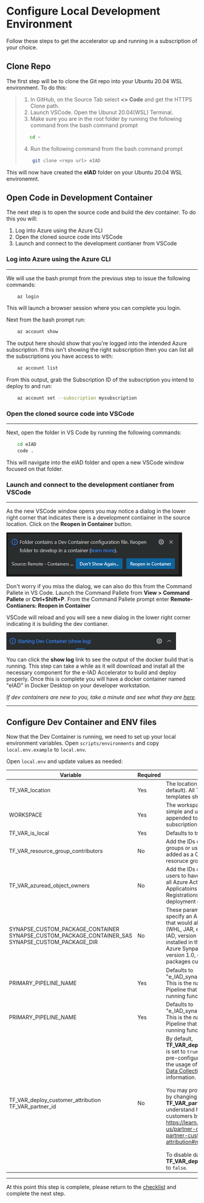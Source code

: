 # Configure Local Development Environment

Follow these steps to get the accelerator up and running in a subscription of your choice.

## Clone Repo

The first step will be to clone the Git repo into your Ubuntu 20.04 WSL environment. To do this:

>1. In GitHub, on the Source Tab select **<> Code** and get the HTTPS Clone path.
>2. Launch VSCode. Open the Ubunut 20.04(WSL) Terminal.
>3. Make sure you are in the root folder by running the following command from the bash command prompt
>
>   ``` bash
>      cd ~
>   ```
>
>4. Run the following command from the bash command prompt
>
>   ``` bash
>       git clone <repo url> eIAD
>   ```
>

This will now have created the **eIAD** folder on your Ubuntu 20.04 WSL environemnt.

## Open Code in Development Container

The next step is to open the source code and build the dev container. To do this you will:

1. Log into Azure using the Azure CLI
2. Open the cloned source code into VSCode
3. Launch and connect to the development contianer from VSCode

### Log into Azure using the Azure CLI

---

We will use the bash prompt from the previous step to issue the following commands:

``` bash
    az login
```

This will launch a browser session where you can complete you login.

Next from the bash prompt run:

``` bash
    az account show
```

The output here should show that you're logged into the intended Azure subscription.  If this isn't showing the right subscription then you can list all the subscriptions you have access to with:

``` bash
    az account list
```

From this output, grab the Subscription ID of the subscription you intend to deploy to and run:

``` bash
    az account set --subscription mysubscription
```

### Open the cloned source code into VSCode

---

Next, open the folder in VS Code by running the following commands:

``` bash
    cd eIAD
    code .
```

This will navigate into the eIAD folder and open a new VSCode window focused on that folder.

### Launch and connect to the development contianer from VSCode

---

As the new VSCode window opens you may notice a dialog in the lower right corner that indicates there is a development contiainer in the source location. Click on the **Reopen in Container** button.

![image](images%2Fvscode_reopen_in_container.png)

Don't worry if you miss the dialog, we can also do this from the Command Pallete in VS Code. Launch the Command Pallete from **View > Command Pallete** or **Ctrl+Shift+P**. From the Command Pallete prompt enter **Remote-Contianers: Reopen in Container**

VSCode will reload and you will see a new dialog in the lower right corner indicating it is building the dev contianer.

![image](images%2Fvscode_starting_dev_container.png)

You can click the **show log** link to see the output of the docker build that is running. This step can take a while as it will download and install all the necessary component for the e-IAD Accelerator to build and deploy properly. Once this is complete you will have a docker container named "eIAD" in Docker Desktop on your developer workstation.

*If dev containers are new to you, take a minute and see what they are [here](https://code.visualstudio.com/docs/remote/containers).*

---

## Configure Dev Container and ENV files

Now that the Dev Container is running, we need to set up your local environment variables. Open `scripts/environments` and copy `local.env.example` to `local.env`.

Open `local.env` and update values as needed:

Variable | Required | Description
--- | --- | ---
TF_VAR_location | Yes | The location (West Europe is the default). All Terraform and ARM templates should use this value.
WORKSPACE | Yes  | The workspace name (use something simple and unique to you). This will appended to eaid-????? in your subscription.
TF_VAR_is_local | Yes  | Defaults to true, **DO NOT** change this.
TF_VAR_resource_group_contributors | No  | Add the IDs of Active Directory security groups or users here to have them added as a Contributor to the created resoruce group and Azure services.
TF_VAR_azuread_object_owners | No | Add the IDs of Azure Active Directory users to have them added as Owner on all Azure Active Directory Enterprise Applicatoins and Application Registrations created by the deployment of e-IAD, version 1.0.
SYNAPSE_CUSTOM_PACKAGE_CONTAINER<br>SYNAPSE_CUSTOM_PACKAGE_CONTAINER_SAS<br>SYNAPSE_CUSTOM_PACKAGE_DIR | No | These parameters can be used to specify an Azure Storage Account URL that would allow custom packages (WHL, JAR, etc.) to be loaded into e-IAD, version 1.0, and automatically installed in the Apache Spark pool for Azure Synpase Analytics. e-IAD, version 1.0, does not use any custom packages currently.
PRIMARY_PIPELINE_NAME | Yes | Defaults to "e_IAD_synapse_pipe_main_data_load". This is the name of the Azure Syanpse Pipeline that will be started when running functional tests.
PRIMARY_PIPELINE_NAME | Yes | Defaults to "e_IAD_synapse_pipe_main_data_load". This is the name of the Azure Syanpse Pipeline that will be started when running functional tests.
TF_VAR_deploy_customer_attribution <br>TF_VAR_partner_id | No | By default, **TF_VAR_deploy_customer_attribution** is set to `true`. The CUA GUID which is pre-configured will tell Microsoft about the usage of this software. Please see [Data Collection Notice](/README.md#data-collection-notice) for more information. <br/><br/>You may provide your own CUA GUID by changing the value in **TF_VAR_partner_id**. Ensure you understand how to properly notify your customers by reading <https://learn.microsoft.com/en-us/partner-center/marketplace/azure-partner-customer-usage-attribution#notify-your-customers>.<br/><br/>To disable data collection, set **TF_VAR_deploy_customer_attribution** to `false`.

---

At this point this step is complete, please return to the [checklist](../README.md#deployment) and complete the next step.
